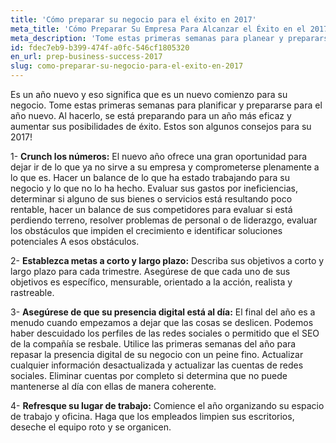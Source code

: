 ```yaml
---
title: 'Cómo preparar su negocio para el éxito en 2017'
meta_title: 'Cómo Preparar Su Empresa Para Alcanzar el Éxito en el 2017'
meta_description: 'Tome estas primeras semanas para planear y prepararse para el año venidero. Al hacerlo, usted se estará preparando para un año más eficaz y aumentará sus posibilidades de alcanzar el éxito. A continuación le ofrecemos algunos consejos para el año 2017.'
id: fdec7eb9-b399-474f-a0fc-546cf1805320
en_url: prep-business-success-2017
slug: como-preparar-su-negocio-para-el-exito-en-2017
---
```

Es un año nuevo y eso significa que es un nuevo comienzo para su negocio. Tome estas primeras semanas para planificar y prepararse para el año nuevo. Al hacerlo, se está preparando para un año más eficaz y aumentar sus posibilidades de éxito. Estos son algunos consejos para su 2017!

1- <strong>Crunch los números:</strong> El nuevo año ofrece una gran oportunidad para dejar ir de lo que ya no sirve a su empresa y comprometerse plenamente a lo que es. Hacer un balance de lo que ha estado trabajando para su negocio y lo que no lo ha hecho. Evaluar sus gastos por ineficiencias, determinar si alguno de sus bienes o servicios está resultando poco rentable, hacer un balance de sus competidores para evaluar si está perdiendo terreno, resolver problemas de personal o de liderazgo, evaluar los obstáculos que impiden el crecimiento e identificar soluciones potenciales A esos obstáculos.

2- <strong> Establezca metas a corto y largo plazo:</strong> Describa sus objetivos a corto y largo plazo para cada trimestre. Asegúrese de que cada uno de sus objetivos es específico, mensurable, orientado a la acción, realista y rastreable.

3- <strong>Asegúrese de que su presencia digital está al día:</strong> El final del año es a menudo cuando empezamos a dejar que las cosas se deslicen. Podemos haber descuidado los perfiles de las redes sociales o permitido que el SEO de la compañía se resbale. Utilice las primeras semanas del año para repasar la presencia digital de su negocio con un peine fino. Actualizar cualquier información desactualizada y actualizar las cuentas de redes sociales. Eliminar cuentas por completo si determina que no puede mantenerse al día con ellas de manera coherente.</li>

4- <strong>Refresque su lugar de trabajo:</strong> Comience el año organizando su espacio de trabajo y oficina. Haga que los empleados limpien sus escritorios, deseche el equipo roto y se organicen.